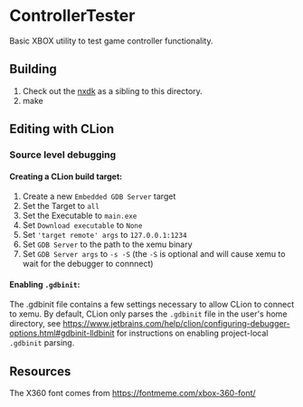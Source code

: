 # ControllerTester

Basic XBOX utility to test game controller functionality.

## Building

1. Check out the [nxdk](https://github.com/XboxDev/nxdk) as a sibling to this directory.
1. make

## Editing with CLion

### Source level debugging

#### Creating a CLion build target:

1. Create a new `Embedded GDB Server` target
1. Set the Target to `all`
1. Set the Executable to `main.exe`
1. Set `Download executable` to `None`
1. Set `'target remote' args` to `127.0.0.1:1234`
1. Set `GDB Server` to the path to the xemu binary
1. Set `GDB Server args` to `-s -S` (the `-S` is optional and will cause xemu to wait for the debugger to connnect)

#### Enabling `.gdbinit`:

The .gdbinit file contains a few settings necessary to allow CLion to connect to xemu.
By default, CLion only parses the `.gdbinit` file in the user's home directory, see
https://www.jetbrains.com/help/clion/configuring-debugger-options.html#gdbinit-lldbinit
for instructions on enabling project-local `.gdbinit` parsing.


## Resources

The X360 font comes from https://fontmeme.com/xbox-360-font/
